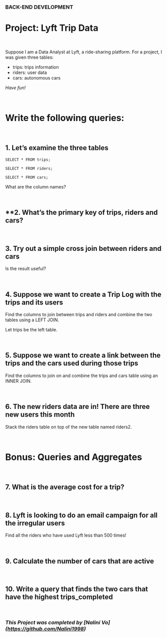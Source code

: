 ### **BACK-END DEVELOPMENT**

# **Project: Lyft Trip Data**

<br>

Suppose I am a Data Analyst at Lyft, a ride-sharing platform. For a project, I was given three tables:

- trips: trips information
- riders: user data
- cars: autonomous cars

_Have fun!_

<br>

# **Write the following queries:**

<br>

## **1. Let’s examine the three tables**

```
SELECT * FROM trips;

SELECT * FROM riders;

SELECT * FROM cars;
```

What are the column names?

<br>

## **2. What’s the primary key of trips, riders and cars?

<br>

## **3. Try out a simple cross join between riders and cars**

Is the result useful?

<br>

## **4. Suppose we want to create a Trip Log with the trips and its users**

Find the columns to join between trips and riders and combine the two tables using a LEFT JOIN.

Let trips be the left table.

<br>

## **5. Suppose we want to create a link between the trips and the cars used during those trips**

Find the columns to join on and combine the trips and cars table using an INNER JOIN.

<br>

## **6. The new riders data are in! There are three new users this month**

Stack the riders table on top of the new table named riders2.

<br>

# **Bonus: Queries and Aggregates**

<br>

## **7. What is the average cost for a trip?**

<br>

## **8. Lyft is looking to do an email campaign for all the irregular users**

Find all the riders who have used Lyft less than 500 times!

<br>

## **9. Calculate the number of cars that are active**

<br>

## **10. Write a query that finds the two cars that have the highest trips_completed**

<br>

### ***This Project was completed by [Nalini Vo] (https://github.com/Nalini1998)***